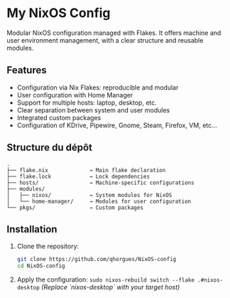 # My NixOS Config

Modular NixOS configuration managed with Flakes. It offers machine and user environment management, with a clear structure and reusable modules.

## Features

- Configuration via Nix Flakes: reproducible and modular
- User configuration with Home Manager
- Support for multiple hosts: laptop, desktop, etc.
- Clear separation between system and user modules
- Integrated custom packages
- Configuration of KDrive, Pipewire, Gnome, Steam, Firefox, VM, etc...

## Structure du dépôt

```
.
├── flake.nix             → Main flake declaration
├── flake.lock            → Lock dependencies
├── hosts/                → Machine-specific configurations
├── modules/
│   ├── nixos/            → System modules for NixOS
│   └── home-manager/     → Modules for user configuration
└── pkgs/                 → Custom packages
```

## Installation


1. Clone the repository:
   ```bash
   git clone https://github.com/qhorgues/NixOS-config
   cd NixOS-config
   ```

2. Apply the configuration:
   `sudo nixos-rebuild switch --flake .#nixos-desktop`
   *(Replace \`nixos-desktop\` with your target host)*
